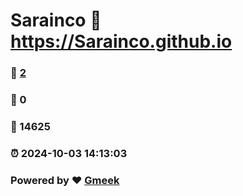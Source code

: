 # Sarainco :link: https://Sarainco.github.io 
### :page_facing_up: [2](https://Sarainco.github.io/tag.html) 
### :speech_balloon: 0 
### :hibiscus: 14625 
### :alarm_clock: 2024-10-03 14:13:03 
### Powered by :heart: [Gmeek](https://github.com/Meekdai/Gmeek)
